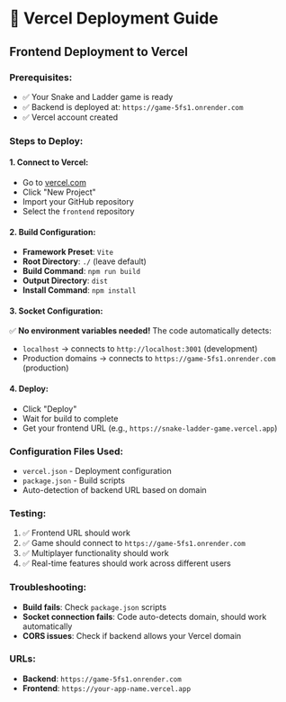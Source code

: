 # 🚀 Vercel Deployment Guide

## Frontend Deployment to Vercel

### Prerequisites:
- ✅ Your Snake and Ladder game is ready
- ✅ Backend is deployed at: `https://game-5fs1.onrender.com`
- ✅ Vercel account created

### Steps to Deploy:

#### 1. **Connect to Vercel:**
- Go to [vercel.com](https://vercel.com)
- Click "New Project"
- Import your GitHub repository
- Select the `frontend` repository

#### 2. **Build Configuration:**
- **Framework Preset**: `Vite`
- **Root Directory**: `./` (leave default)
- **Build Command**: `npm run build`
- **Output Directory**: `dist`
- **Install Command**: `npm install`

#### 3. **Socket Configuration:**
✅ **No environment variables needed!** The code automatically detects:
- `localhost` → connects to `http://localhost:3001` (development)
- Production domains → connects to `https://game-5fs1.onrender.com` (production)

#### 4. **Deploy:**
- Click "Deploy"
- Wait for build to complete
- Get your frontend URL (e.g., `https://snake-ladder-game.vercel.app`)

### Configuration Files Used:
- `vercel.json` - Deployment configuration
- `package.json` - Build scripts
- Auto-detection of backend URL based on domain

### Testing:
1. ✅ Frontend URL should work
2. ✅ Game should connect to `https://game-5fs1.onrender.com`
3. ✅ Multiplayer functionality should work
4. ✅ Real-time features should work across different users

### Troubleshooting:
- **Build fails**: Check `package.json` scripts
- **Socket connection fails**: Code auto-detects domain, should work automatically
- **CORS issues**: Check if backend allows your Vercel domain

### URLs:
- **Backend**: `https://game-5fs1.onrender.com`
- **Frontend**: `https://your-app-name.vercel.app`
